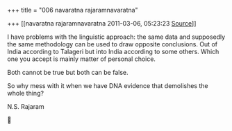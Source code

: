 +++
title = "006 navaratna rajaramnavaratna"

+++
[[navaratna rajaramnavaratna	2011-03-06, 05:23:23 [Source](https://groups.google.com/g/bvparishat/c/FFnmj-wzyFo)]]





 I have problems with the linguistic approach: the same data and supposedly the same methodology can be used to draw opposite conclusions. Out of India according to Talageri but into India according to some others. Which one you accept is mainly matter of personal choice.



 Both cannot be true but both can be false.



 So why mess with it when we have DNA evidence that demolishes the whole thing?



N.S. Rajaram  
  



